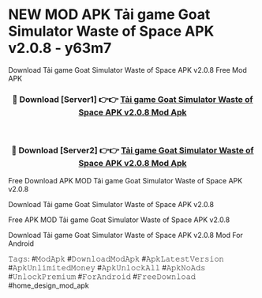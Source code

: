 # NEW MOD APK Tải game Goat Simulator Waste of Space APK v2.0.8 - y63m7
Download Tải game Goat Simulator Waste of Space APK v2.0.8 Free Mod APK

<div align="center">
<h3>🔴 Download [Server1] 👉👉 <a href="https://apk-comot.site?title=Tải_game_Goat_Simulator_Waste_of_Space_APK_v2.0.8">Tải game Goat Simulator Waste of Space APK v2.0.8 Mod Apk</a></h3><br>

<h3>🔴 Download [Server2] 👉👉 <a href="https://apk-comot.site?title=Tải_game_Goat_Simulator_Waste_of_Space_APK_v2.0.8">Tải game Goat Simulator Waste of Space APK v2.0.8 Mod Apk</a></h3>
</div>


Free Download APK MOD Tải game Goat Simulator Waste of Space APK v2.0.8

Download Tải game Goat Simulator Waste of Space APK v2.0.8 

Free APK MOD Tải game Goat Simulator Waste of Space APK v2.0.8 

Download Tải game Goat Simulator Waste of Space APK v2.0.8 Mod For Android

𝚃𝚊𝚐𝚜: #𝙼𝚘𝚍𝙰𝚙𝚔 #𝙳𝚘𝚠𝚗𝚕𝚘𝚊𝚍𝙼𝚘𝚍𝙰𝚙𝚔 #𝙰𝚙𝚔𝙻𝚊𝚝𝚎𝚜𝚝𝚅𝚎𝚛𝚜𝚒𝚘𝚗 #𝙰𝚙𝚔𝚄𝚗𝚕𝚒𝚖𝚒𝚝𝚎𝚍𝙼𝚘𝚗𝚎𝚢 #𝙰𝚙𝚔𝚄𝚗𝚕𝚘𝚌𝚔𝙰𝚕𝚕 #𝙰𝚙𝚔𝙽𝚘𝙰𝚍𝚜 #𝚄𝚗𝚕𝚘𝚌𝚔𝙿𝚛𝚎𝚖𝚒𝚞𝚖 #𝙵𝚘𝚛𝙰𝚗𝚍𝚛𝚘𝚒𝚍 #𝙵𝚛𝚎𝚎𝙳𝚘𝚠𝚗𝚕𝚘𝚊𝚍 #home_design_mod_apk